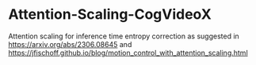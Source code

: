 # Attention-Scaling-CogVideoX
Attention scaling for inference time entropy correction as suggested in https://arxiv.org/abs/2306.08645 and https://jfischoff.github.io/blog/motion_control_with_attention_scaling.html
